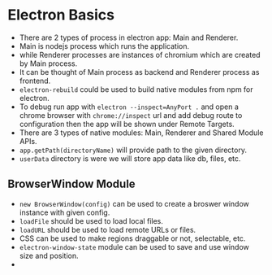 # Electron Basics

- There are 2 types of process in electron app: Main and Renderer.
- Main is nodejs process which runs the application.
- while Renderer processes are instances of chromium which are created by Main process.
- It can be thought of Main process as backend and Renderer process as frontend.
- `electron-rebuild` could be used to build native modules from npm for electron.
- To debug run app with `electron --inspect=AnyPort .` and open a chrome browser with `chrome://inspect` url and add debug route to configuration then the app will be shown under Remote Targets.
- There are 3 types of native modules: Main, Renderer and Shared Module APIs.
- `app.getPath(directoryName)` will provide path to the given directory.
- `userData` directory is were we will store app data like db, files, etc.

## BrowserWindow Module

- `new BrowserWindow(config)` can be used to create a broswer window instance with given config.
- `loadFile` should be used to load local files.
- `loadURL` should be used to load remote URLs or files.
- CSS can be used to make regions draggable or not, selectable, etc.
- `electron-window-state` module can be used to save and use window size and position.
-
